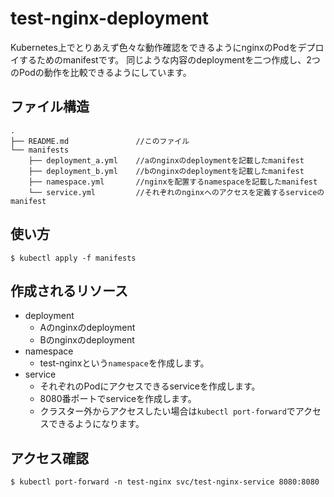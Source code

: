 # test-nginx-deployment
Kubernetes上でとりあえず色々な動作確認をできるようにnginxのPodをデプロイするためのmanifestです。
同じような内容のdeploymentを二つ作成し、2つのPodの動作を比較できるようにしています。

## ファイル構造
```
.
├── README.md               //このファイル
└── manifests
    ├── deployment_a.yml    //aのnginxのdeploymentを記載したmanifest
    ├── deployment_b.yml    //bのnginxのdeploymentを記載したmanifest
    ├── namespace.yml       //nginxを配置するnamespaceを記載したmanifest
    └── service.yml         //それぞれのnginxへのアクセスを定義するserviceのmanifest

```

## 使い方

```shell
$ kubectl apply -f manifests
```

## 作成されるリソース

- deployment
    - Aのnginxのdeployment
    - Bのnginxのdeployment
- namespace
    - test-nginxという`namespace`を作成します。
- service
    - それぞれのPodにアクセスできるserviceを作成します。
    - 8080番ポートでserviceを作成します。
    - クラスター外からアクセスしたい場合は`kubectl port-forward`でアクセスできるようになります。

## アクセス確認
```shell
$ kubectl port-forward -n test-nginx svc/test-nginx-service 8080:8080
```
